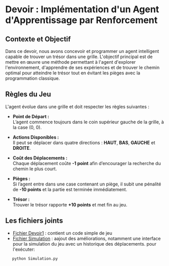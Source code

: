# Devoir : Implémentation d'un Agent d'Apprentissage par Renforcement

## Contexte et Objectif

Dans ce devoir, nous avons concevoir et programmer un agent intelligent capable de trouver un trésor dans une grille. 
L'objectif principal est de mettre en œuvre une méthode permettant à l'agent d'explorer l'environnement, d'apprendre de ses expériences et de trouver le chemin optimal pour atteindre le trésor tout en évitant les pièges avec la programmation classique.

## Règles du Jeu

L'agent évolue dans une grille et doit respecter les règles suivantes :

- **Point de Départ :**  
  L’agent commence toujours dans le coin supérieur gauche de la grille, à la case (0, 0).

- **Actions Disponibles :**  
  Il peut se déplacer dans quatre directions : **HAUT**, **BAS**, **GAUCHE** et **DROITE**.

- **Coût des Déplacements :**  
  Chaque déplacement coûte **-1 point** afin d’encourager la recherche du chemin le plus court.

- **Pièges :**  
  Si l’agent entre dans une case contenant un piège, il subit une pénalité de **-10 points** et la partie est terminée immédiatement.

- **Trésor :**  
  Trouver le trésor rapporte **+10 points** et met fin au jeu.
## Les fichiers joints
- [Fichier Devoir1](Devoir1.ipynb) : contient un code simple de jeu
- [Fichier Simulation](Simulation.py) : aajout des améliorations, notamment une interface pour la simulation du jeu avec un historique des déplacements.
pour l'exécuter:
```bash
   python Simulation.py
